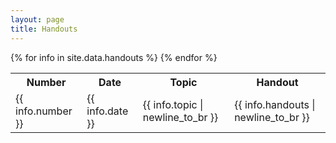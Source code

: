 ```yaml
---
layout: page
title: Handouts
---
```


<table class="table table-hover">
	<tr>
		<th>
			Number
		</th>
		<th>
			Date
		</th>
		<th>
			Topic
		</th>
		<th>
			Handout
		</th>
	</tr>
	{% for info in site.data.handouts %}
	<tr>
	  <td>
	    {{ info.number }}
	  </td>
	  <td>
	    {{ info.date }}
	  </td>
	  <td>
	    {{ info.topic | newline_to_br }}
	  </td>
	  <td>
	    {{ info.handouts | newline_to_br }}
	  </td>
	</tr>
	{% endfor %}
</table>
